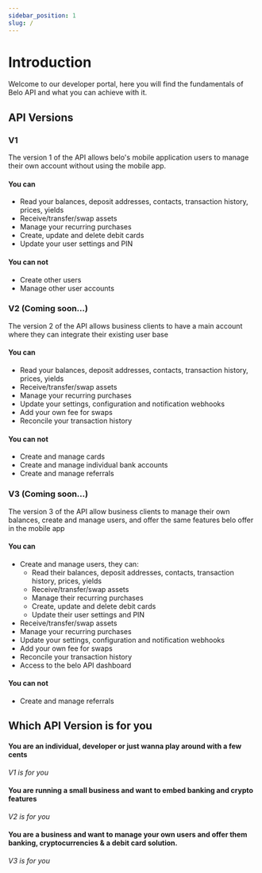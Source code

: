 ```yaml
---
sidebar_position: 1
slug: /
---
```


# Introduction

Welcome to our developer portal, here you will find the fundamentals of Belo API and what you can achieve with it.

## API Versions

### V1

The version 1 of the API allows belo's mobile application users to manage their own account without using the mobile app.

#### You can

- Read your balances, deposit addresses, contacts, transaction history, prices, yields
- Receive/transfer/swap assets
- Manage your recurring purchases
- Create, update and delete debit cards
- Update your user settings and PIN

#### You can not

- Create other users
- Manage other user accounts

### V2 (Coming soon...)

The version 2 of the API allows business clients to have a main account where they can integrate their existing user base

#### You can

- Read your balances, deposit addresses, contacts, transaction history, prices, yields
- Receive/transfer/swap assets
- Manage your recurring purchases
- Update your settings, configuration and notification webhooks
- Add your own fee for swaps
- Reconcile your transaction history

#### You can not

- Create and manage cards
- Create and manage individual bank accounts
- Create and manage referrals

### V3 (Coming soon...)

The version 3 of the API allow business clients to manage their own balances, create and manage users, and offer the same features belo offer in the mobile app

#### You can

- Create and manage users, they can:
  - Read their balances, deposit addresses, contacts, transaction history, prices, yields
  - Receive/transfer/swap assets
  - Manage their recurring purchases
  - Create, update and delete debit cards
  - Update their user settings and PIN
- Receive/transfer/swap assets
- Manage your recurring purchases
- Update your settings, configuration and notification webhooks
- Add your own fee for swaps
- Reconcile your transaction history
- Access to the belo API dashboard

#### You can not

- Create and manage referrals

## Which API Version is for you

#### You are an individual, developer or just wanna play around with a few cents

_V1 is for you_

#### You are running a small business and want to embed banking and crypto features

_V2 is for you_

#### You are a business and want to manage your own users and offer them banking, cryptocurrencies & a debit card solution.

_V3 is for you_
